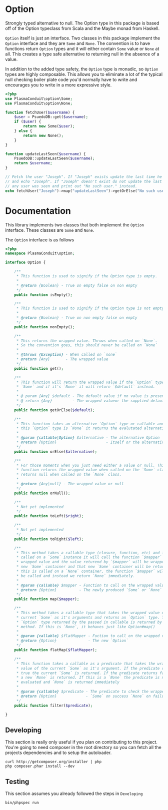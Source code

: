 Option
======
Strongly typed alternative to null. The Option type in this package is based
off of the Option typeclass from Scala and the Maybe monad from Haskell.

`Option` itself is just an interface. Two classes in this package implement
the `Option` interface and they are `Some` and `None`. The convention is to
have functions return `Option` types and it will either contain `Some` value
or `None` at all. This creates a type safe alternative to returning null in
the absence of a value.

In addition to the added type safety, the `Option` type is monadic, so
`Option` types are highly composable. This allows you to eliminate a lot of
the typical null checking boiler plate code you'd normally have to write and
encourages you to write in a more expressive style.

```php
<?php
use PlasmaConduit\option\Some;
use PlasmaConduit\option\None;

function fetchUser($username) {
    $user = PsuedoDB::get($username);
    if ($user) {
        return new Some($user);
    } else {
        return new None();
    }
}

function updateLastSeen($username) {
    PsuedoDB::updateLastSeen($username);
    return $username;
}

// Fetch the user "Joseph". If "Joseph" exists update the last time he was seen
// and echo "Joseph". If "Joseph" doesn't exist do not update the last time
// any user was seen and print out "No such user." instead.
echo fetchUser("Joseph")->map("updateLastSeen")->getOrElse("No such user.");
```

Documentation
=============
This library implements two classes that both implement the `Option` interface.
These classes are `Some` and `None`.

The `Option` interface is as follows
```php
<?php
namespace PlasmaConduit\option;

interface Option {

    /**
     * This function is used to signify if the Option type is empty.
     *
     * @return {Boolean} - True on empty false on non empty
     */
    public function isEmpty();

    /**
     * This function is used to signify if the Option type is not empty.
     *
     * @return {Boolean} - True on non empty false on empty
     */
    public function nonEmpty();

    /**
     * This returns the wrapped value. Throws when called on `None`.
     * So the convention goes, this should never be called on `None`
     *
     * @throws {Exception} - When called on `none`
     * @return {Any}       - The wrapped value
     */
    public function get();

    /**
     * This function will return the wrapped value if the `Option` type is
     * `Some` and if it's `None` it will return `$default` instead.
     *
     * @ param {Any} $default - The default value if no value is present
     * @ return {Any}         - The wrapped valueor the supplied default
     */
    public function getOrElse($default);

    /**
     * This function takes an alternative `Option` type or callable and if
     * this `Option` type is `None` it returns the evalutated alternative type.
     *
     * @param {callable|Option} $alternative - The alternative Option
     * @return {Option}                      - Itself or the alternative
     */
    public function orElse($alternative);

    /**
     * For those moments when you just need either a value or null. This
     * function returns the wrapped value when called on the `Some` class and
     * returns null when called on the `None` class. 
     *
     * @return {Any|null} - The wrapped value or null
     */
    public function orNull();

    /**
     * Not yet implemented
     */
    public function toLeft($right);

    /**
     * Not yet implemented
     */
    public function toRight($left);

    /**
     * This method takes a callable type (closure, function, etc) and if it's
     * called on a `Some` instance it will call the function `$mapper` with the
     * wrapped value and the value returend by `$mapper` will be wrapped in a
     * new `Some` container and that new `Some` container will be returned. If
     * this is called on a `None` container, the function `$mapper` will never
     * be called and instead we return `None` immediately.
     *
     * @param {callable} $mapper - Function to call on the wrapped value
     * @return {Option}          - The newly produced `Some` or `None`
     */
    public function map($mapper);

    /**
     * This method takes a callable type that takes the wrapped value of the
     * current `Some` as it's arguments and returns an `Option` type. The
     * `Option` type returned by the passed in callable is returned by this
     * method. If this is `None`, it behaves just like Option#map()
     *
     * @param {callable} $flatMapper - Fuction to call on the wrapped value
     * @return {Option}              - The new `Option`
     */
    public function flatMap($flatMapper);

    /**
     * This function takes a callable as a predicate that takes the wrapped
     * value of the current `Some` as it's argument. If the predicate returns
     * true the current `Some` is returned. If the predicate returns false
     * a new `None` is returned. If this is a `None` the predicate is never
     * evaluated and `None` is returned immediately
     *
     * @param {callable} $predicate - The predicate to check the wrapped value
     * @return {Option}             - `Some` on success `None` on failure
     */
    public function filter($predicate);

}
```

Developing
----------
This section is really only useful if you plan on contributing to this project.
You're going to need composer in the root directory so you can fetch all the
projects dependencies and to setup the autoloader.
```
curl http://getcomposer.org/installer | php
php composer.phar install --dev
```

Testing
-------
This section assumes you already followed the steps in `Developing`
```
bin/phpspec run
```